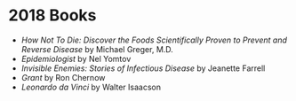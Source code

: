 # 2018 Books

- *How Not To Die: Discover the Foods Scientifically Proven to Prevent and Reverse Disease* by Michael Greger, M.D.
- *Epidemiologist* by Nel Yomtov
- *Invisible Enemies: Stories of Infectious Disease* by Jeanette Farrell
- *Grant* by Ron Chernow
- *Leonardo da Vinci* by Walter Isaacson